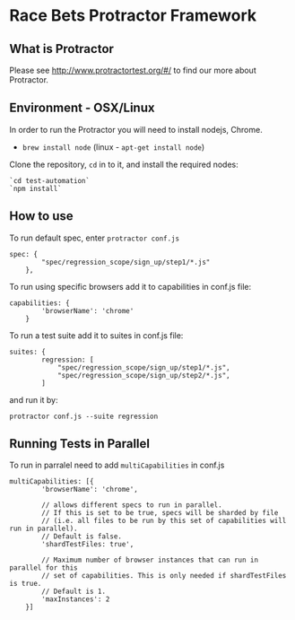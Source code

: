 # Race Bets Protractor Framework

## What is Protractor

Please see http://www.protractortest.org/#/ to find our more about Protractor.

## Environment  - OSX/Linux

In order to run the Protractor you will need to install nodejs, Chrome.

* `brew install node` (linux - `apt-get install node`)

Clone the repository, `cd` in to it, and install the required nodes:

    `cd test-automation`
    `npm install`

## How to use

To run default spec, enter `protractor conf.js`

```
spec: {
        "spec/regression_scope/sign_up/step1/*.js"
    },
```

To run using specific browsers add it to capabilities in conf.js file:

```
capabilities: {
        'browserName': 'chrome'
    }
```

To run a test suite add it to suites in conf.js file:

```
suites: {
        regression: [
            "spec/regression_scope/sign_up/step1/*.js",
            "spec/regression_scope/sign_up/step2/*.js",
        ]
```

and run it by:

`protractor conf.js --suite regression
`

## Running Tests in Parallel

To run in parralel need to add `multiCapabilities` in conf.js

```
multiCapabilities: [{
        'browserName': 'chrome',

        // allows different specs to run in parallel.
        // If this is set to be true, specs will be sharded by file
        // (i.e. all files to be run by this set of capabilities will run in parallel).
        // Default is false.
        'shardTestFiles: true',

        // Maximum number of browser instances that can run in parallel for this
        // set of capabilities. This is only needed if shardTestFiles is true.
        // Default is 1.
        'maxInstances': 2
    }]
```

